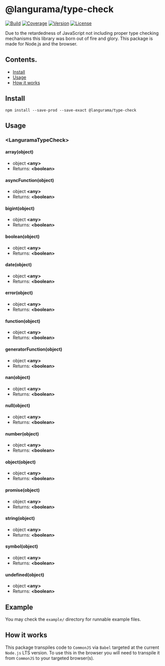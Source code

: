 # @langurama/type-check

[![Build](https://img.shields.io/github/workflow/status/langurama/type-check/Langurama%20Type%20Check?style=for-the-badge)](https://github.com/langurama/type-check/actions?query=workflow%3A%22Langurama+Type+Check%22)
[![Coverage](https://img.shields.io/codecov/c/github/langurama/type-check?style=for-the-badge)](https://codecov.io/gh/langurama/type-check/branch/master)
[![Version](https://img.shields.io/npm/v/@langurama/type-check.svg?style=for-the-badge)](https://www.npmjs.com/package/@langurama/type-check)
[![License](https://img.shields.io/npm/l/@langurama/type-check.svg?style=for-the-badge)](https://github.com/langurama/type-check/blob/master/LICENSE)

Due to the retardedness of JavaScript not including proper type checking mechanisms this library was born out of fire and glory. This package is made for Node.js and the browser.

## Contents.

-   [ Install ](#install)
-   [ Usage ](#usage)
-   [ How it works ](#how-it-works)

<a name="install"></a>

## Install

```
npm install --save-prod --save-exact @langurama/type-check
```

<a name="usage"></a>

## Usage

### \<LanguramaTypeCheck\>

#### array(object)

-   object **\<any\>**
-   Returns: **\<boolean\>**

#### asyncFunction(object)

-   object **\<any\>**
-   Returns: **\<boolean\>**

#### bigint(object)

-   object **\<any\>**
-   Returns: **\<boolean\>**

#### boolean(object)

-   object **\<any\>**
-   Returns: **\<boolean\>**

#### date(object)

-   object **\<any\>**
-   Returns: **\<boolean\>**

#### error(object)

-   object **\<any\>**
-   Returns: **\<boolean\>**

#### function(object)

-   object **\<any\>**
-   Returns: **\<boolean\>**

#### generatorFunction(object)

-   object **\<any\>**
-   Returns: **\<boolean\>**

#### nan(object)

-   object **\<any\>**
-   Returns: **\<boolean\>**

#### null(object)

-   object **\<any\>**
-   Returns: **\<boolean\>**

#### number(object)

-   object **\<any\>**
-   Returns: **\<boolean\>**

#### object(object)

-   object **\<any\>**
-   Returns: **\<boolean\>**

#### promise(object)

-   object **\<any\>**
-   Returns: **\<boolean\>**

#### string(object)

-   object **\<any\>**
-   Returns: **\<boolean\>**

#### symbol(object)

-   object **\<any\>**
-   Returns: **\<boolean\>**

#### undefined(object)

-   object **\<any\>**
-   Returns: **\<boolean\>**

<a name="example"></a>

## Example

You may check the `example/` directory for runnable example files.

<a name="how-it-works"></a>

## How it works

This package transpiles code to `CommonJS` via `Babel` targeted at the current `Node.js` LTS version. To use this in the browser you will need to transpile it from `CommonJS` to your targeted browser(s).
